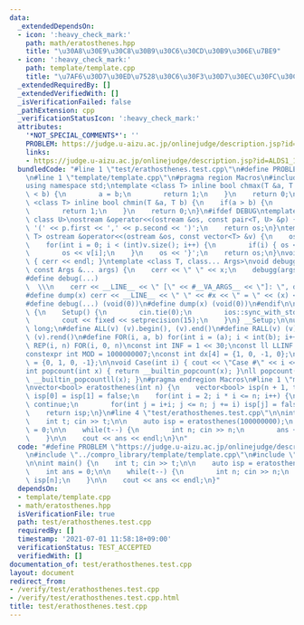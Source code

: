 ```yaml
---
data:
  _extendedDependsOn:
  - icon: ':heavy_check_mark:'
    path: math/eratosthenes.hpp
    title: "\u30A8\u30E9\u30C8\u30B9\u30C6\u30CD\u30B9\u306E\u7BE9"
  - icon: ':heavy_check_mark:'
    path: template/template.cpp
    title: "\u7AF6\u30D7\u30ED\u7528\u30C6\u30F3\u30D7\u30EC\u30FC\u30C8"
  _extendedRequiredBy: []
  _extendedVerifiedWith: []
  _isVerificationFailed: false
  _pathExtension: cpp
  _verificationStatusIcon: ':heavy_check_mark:'
  attributes:
    '*NOT_SPECIAL_COMMENTS*': ''
    PROBLEM: https://judge.u-aizu.ac.jp/onlinejudge/description.jsp?id=ALDS1_1_C&lang=jp
    links:
    - https://judge.u-aizu.ac.jp/onlinejudge/description.jsp?id=ALDS1_1_C&lang=jp
  bundledCode: "#line 1 \"test/erathosthenes.test.cpp\"\n#define PROBLEM \"https://judge.u-aizu.ac.jp/onlinejudge/description.jsp?id=ALDS1_1_C&lang=jp\"\
    \n#line 1 \"template/template.cpp\"\n#pragma region Macros\n#include <bits/stdc++.h>\n\
    using namespace std;\ntemplate <class T> inline bool chmax(T &a, T b) {\n    if(a\
    \ < b) {\n        a = b;\n        return 1;\n    }\n    return 0;\n}\ntemplate\
    \ <class T> inline bool chmin(T &a, T b) {\n    if(a > b) {\n        a = b;\n\
    \        return 1;\n    }\n    return 0;\n}\n#ifdef DEBUG\ntemplate <class T,\
    \ class U>\nostream &operator<<(ostream &os, const pair<T, U> &p) {\n    os <<\
    \ '(' << p.first << ',' << p.second << ')';\n    return os;\n}\ntemplate <class\
    \ T> ostream &operator<<(ostream &os, const vector<T> &v) {\n    os << '{';\n\
    \    for(int i = 0; i < (int)v.size(); i++) {\n        if(i) { os << ','; }\n\
    \        os << v[i];\n    }\n    os << '}';\n    return os;\n}\nvoid debugg()\
    \ { cerr << endl; }\ntemplate <class T, class... Args>\nvoid debugg(const T &x,\
    \ const Args &... args) {\n    cerr << \" \" << x;\n    debugg(args...);\n}\n\
    #define debug(...)                                                           \
    \  \\\n    cerr << __LINE__ << \" [\" << #__VA_ARGS__ << \"]: \", debugg(__VA_ARGS__)\n\
    #define dump(x) cerr << __LINE__ << \" \" << #x << \" = \" << (x) << endl\n#else\n\
    #define debug(...) (void(0))\n#define dump(x) (void(0))\n#endif\n\nstruct Setup\
    \ {\n    Setup() {\n        cin.tie(0);\n        ios::sync_with_stdio(false);\n\
    \        cout << fixed << setprecision(15);\n    }\n} __Setup;\n\nusing ll = long\
    \ long;\n#define ALL(v) (v).begin(), (v).end()\n#define RALL(v) (v).rbegin(),\
    \ (v).rend()\n#define FOR(i, a, b) for(int i = (a); i < int(b); i++)\n#define\
    \ REP(i, n) FOR(i, 0, n)\nconst int INF = 1 << 30;\nconst ll LLINF = 1LL << 60;\n\
    constexpr int MOD = 1000000007;\nconst int dx[4] = {1, 0, -1, 0};\nconst int dy[4]\
    \ = {0, 1, 0, -1};\n\nvoid Case(int i) { cout << \"Case #\" << i << \": \"; }\n\
    int popcount(int x) { return __builtin_popcount(x); }\nll popcount(ll x) { return\
    \ __builtin_popcountll(x); }\n#pragma endregion Macros\n#line 1 \"math/eratosthenes.hpp\"\
    \nvector<bool> eratosthenes(int n) {\n    vector<bool> isp(n + 1, true);\n   \
    \ isp[0] = isp[1] = false;\n    for(int i = 2; i * i <= n; i++) {\n        if(!isp[i])\
    \ continue;\n        for(int j = i+i; j <= n; j += i) isp[j] = false;\n    }\n\
    \    return isp;\n}\n#line 4 \"test/erathosthenes.test.cpp\"\n\nint main() {\n\
    \    int t; cin >> t;\n\n    auto isp = eratosthenes(100000000);\n    int ans\
    \ = 0;\n\n    while(t--) {\n        int n; cin >> n;\n        ans += isp[n];\n\
    \    }\n\n    cout << ans << endl;\n}\n"
  code: "#define PROBLEM \"https://judge.u-aizu.ac.jp/onlinejudge/description.jsp?id=ALDS1_1_C&lang=jp\"\
    \n#include \"../compro_library/template/template.cpp\"\n#include \"../compro_library/math/eratosthenes.hpp\"\
    \n\nint main() {\n    int t; cin >> t;\n\n    auto isp = eratosthenes(100000000);\n\
    \    int ans = 0;\n\n    while(t--) {\n        int n; cin >> n;\n        ans +=\
    \ isp[n];\n    }\n\n    cout << ans << endl;\n}"
  dependsOn:
  - template/template.cpp
  - math/eratosthenes.hpp
  isVerificationFile: true
  path: test/erathosthenes.test.cpp
  requiredBy: []
  timestamp: '2021-07-01 11:58:18+09:00'
  verificationStatus: TEST_ACCEPTED
  verifiedWith: []
documentation_of: test/erathosthenes.test.cpp
layout: document
redirect_from:
- /verify/test/erathosthenes.test.cpp
- /verify/test/erathosthenes.test.cpp.html
title: test/erathosthenes.test.cpp
---
```

